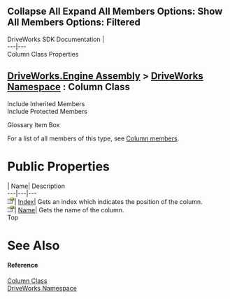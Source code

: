 Collapse All Expand All Members Options: Show All  Members Options: Filtered   
---  
DriveWorks SDK Documentation  |   
---|---  
Column Class Properties   
  
[DriveWorks.Engine Assembly](topic2156.md) > [DriveWorks Namespace](topic2159.md) : Column Class  
---  
  
Include Inherited Members    
Include Protected Members    


Glossary Item Box

For a list of all members of this type, see [Column members](topic2507.md).

# Public Properties

| Name| Description  
---|---|---  
![Public Property](dotnetimages/publicProperty.gif)| [Index](topic2514.md)| Gets an index which indicates the position of the column.   
![Public Property](dotnetimages/publicProperty.gif)| [Name](topic2515.md)| Gets the name of the column.   
Top

# See Also

#### Reference

[Column Class](topic2506.md)   
[DriveWorks Namespace](topic2159.md)


